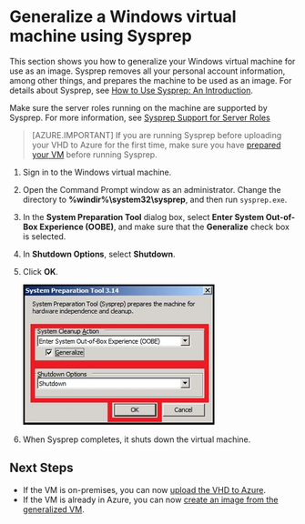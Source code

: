 <properties
    pageTitle="Generalize a Windows VHD | Azure"
    description="Learn to use Sysprep to generalize a Windows VM to use with the Resource Manager deployment model."
    services="virtual-machines-windows"
    documentationcenter=""
    author="cynthn"
    manager="timlt"
    editor="tysonn"
    tags="azure-resource-manager" />
<tags
    ms.assetid="a745d400-c8be-48b4-a891-4a18495ef3fd"
    ms.service="virtual-machines-windows"
    ms.workload="infrastructure-services"
    ms.tgt_pltfrm="vm-windows"
    ms.devlang="na"
    ms.topic="article"
    ms.date="10/20/2016"
    wacn.date=""
    ms.author="cynthn" />

# Generalize a Windows virtual machine using Sysprep
This section shows you how to generalize your Windows virtual machine for use as an image. Sysprep removes all your personal account information, among other things, and prepares the machine to be used as an image. For details about Sysprep, see [How to Use Sysprep: An Introduction](http://technet.microsoft.com/zh-cn/library/bb457073.aspx).

Make sure the server roles running on the machine are supported by Sysprep. For more information, see [Sysprep Support for Server Roles](https://msdn.microsoft.com/windows/hardware/commercialize/manufacture/desktop/sysprep-support-for-server-roles)

> [AZURE.IMPORTANT]
> If you are running Sysprep before uploading your VHD to Azure for the first time, make sure you have [prepared your VM](/documentation/articles/virtual-machines-windows-prepare-for-upload-vhd-image/) before running Sysprep. 
> 
> 

1. Sign in to the Windows virtual machine.
2. Open the Command Prompt window as an administrator. Change the directory to **%windir%\system32\sysprep**, and then run `sysprep.exe`.
3. In the **System Preparation Tool** dialog box, select **Enter System Out-of-Box Experience (OOBE)**, and make sure that the **Generalize** check box is selected.
4. In **Shutdown Options**, select **Shutdown**.
5. Click **OK**.
   
    ![Start Sysprep](./media/virtual-machines-windows-upload-image/sysprepgeneral.png)
6. When Sysprep completes, it shuts down the virtual machine. 

## Next Steps
* If the VM is on-premises, you can now [upload the VHD to Azure](/documentation/articles/virtual-machines-windows-upload-image/).
* If the VM is already in Azure, you can now [create an image from the generalized VM](/documentation/articles/virtual-machines-windows-capture-image/).

